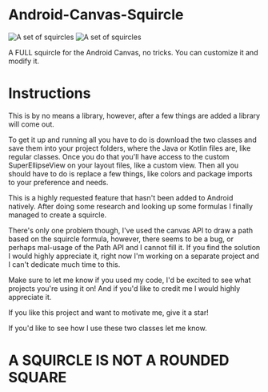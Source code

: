 # Android-Canvas-Squircle


![A set of squircles](https://github.com/MicroRJ/Android-Canvas-Squircle/blob/master/s_sample1.png)
![A set of squircles](https://github.com/MicroRJ/Android-Canvas-Squircle/blob/master/s_sample2.png)

A FULL squircle for the Android Canvas, no tricks. You can customize it and modify it. 

# Instructions

This is by no means a library, however, after a few things are added a library will come out.

To get it up and running all you have to do is download the two classes and save them into your project folders, where the Java or Kotlin files are, like regular classes. 
Once you do that you'll have access to the custom SuperEllipseView on your layout files, like a custom view. 
Then all you should have to do is replace a few things, like colors and package imports to your preference and needs. 

This is a highly requested feature that hasn't been added to Android natively. 
After doing some research and looking up some formulas I finally managed to create a squircle. 

There's only one problem though, I've used the canvas API to draw a path based on the squircle formula, however, 
there seems to be a bug, or perhaps mal-usage of the Path API and I cannot fill it. 
If you find the solution I would highly appreciate it, right now I'm working on a separate project and I can't dedicate much time to this. 

Make sure to let me know if you used my code, I'd be excited to see what projects you're using it on!
And if you'd like to credit me I would highly appreciate it. 

If you like this project and want to motivate me, give it a star!

If you'd like to see how I use these two classes let me know.

# A SQUIRCLE IS NOT A ROUNDED SQUARE
